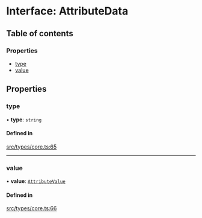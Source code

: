 # Interface: AttributeData

## Table of contents

### Properties

- [type](../wiki/AttributeData#type)
- [value](../wiki/AttributeData#value)

## Properties

### type

• **type**: `string`

#### Defined in

[src/types/core.ts:65](https://github.com/decisively-io/interview-sdk/blob/627ef82666aecd2a7bca80832b00b07c957b7ddc/src/types/core.ts#L65)

___

### value

• **value**: [`AttributeValue`](../wiki/Exports#attributevalue)

#### Defined in

[src/types/core.ts:66](https://github.com/decisively-io/interview-sdk/blob/627ef82666aecd2a7bca80832b00b07c957b7ddc/src/types/core.ts#L66)
